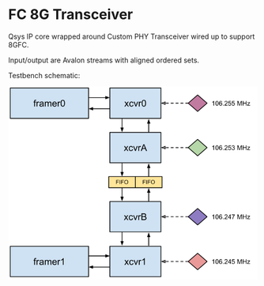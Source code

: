 # FC 8G Transceiver

Qsys IP core wrapped around Custom PHY Transceiver wired up to support 8GFC.

Input/output are Avalon streams with aligned ordered sets.

Testbench schematic:

![Testbench](testbench.svg)
